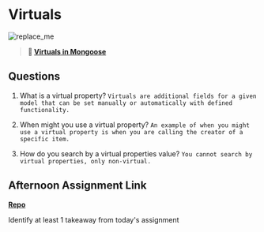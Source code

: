 # Virtuals

![replace_me](https://codeworks.blob.core.windows.net/public/assets/img/illustrations/placeholder.svg)

> **📖 [Virtuals in Mongoose](https://codeworksacademy.com/fs-student-guide/resources/wk5/04-Virtuals)**

## Questions

1. What is a virtual property? ```Virtuals are additional fields for a given model that can be set manually or automatically with defined functionality.```

2. When might you use a virtual property? ```An example of when you might use a virtual property is when you are calling the creator of a specific item.```

3. How do you search by a virtual properties value? ```You cannot search by virtual properties, only non-virtual.```

## Afternoon Assignment Link

**[Repo](https://github.com/krevan88/Trendr)**

Identify at least 1 takeaway from today's assignment
